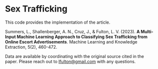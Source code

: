 # Sex Trafficking
This code provides the implementation of the article.

Summers, L., Shallenberger, A. N., Cruz, J., & Fulton, L. V. (2023). 
**A Multi-Input Machine Learning Approach to Classifying Sex Trafficking from Online Escort Advertisements**. 
Machine Learning and Knowledge Extraction, 5(2), 460-472.

Data are available by coordinating with the original source cited in the paper. 
Please reach out to lfulton@gmail.com with any questions. 
